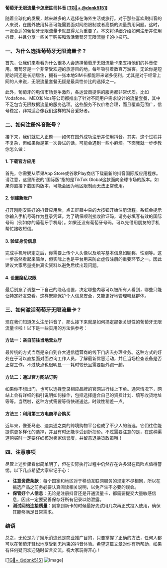 **葡萄牙无限流量卡怎麽註冊抖音 [[TG💪+ @donk5151](https://t.me/s/donk5151)]**

随着全球化的发展，越来越多的人选择在海外生活或旅行。对于那些喜欢刷抖音的人来说，在国外使用抖音可能需要面对网络限制或者高额的流量费用问题。这时，一张合适的葡萄牙无限流量卡就显得尤为重要了。本文将详细介绍如何注册并使用抖音，并且分享一些关于购买和激活葡萄牙无限流量卡的小技巧。

### 一、为什么选择葡萄牙无限流量卡？

首先，让我们来看看为什么很多人会选择葡萄牙无限流量卡来支持他们的抖音使用。葡萄牙是一个非常受欢迎的旅游目的地，每年吸引着数百万游客。无论你是短期访问还是长期居住，拥有一张本地SIM卡都能带来诸多便利。尤其是对于经常上网的人来说，无限流量套餐无疑是最具性价比的选择之一。

此外，葡萄牙的电信市场竞争激烈，各运营商提供的服务都非常优质。比如Vodafone、MEO和Nos等公司都推出了针对不同用户需求设计的流量套餐，其中不乏包含无限数据流量的服务选项。这些服务不仅价格合理，而且覆盖范围广，信号稳定，非常适合像我们这样的抖音爱好者。

### 二、如何注册抖音账号？

接下来，我们就进入正题——如何在国外成功注册并使用抖音。其实，这个过程并不复杂，但如果你是第一次尝试的话，可能会遇到一些小麻烦。下面我就一步步教你怎么做：

#### 1. 下载官方应用
首先，你需要从苹果App Store或谷歌Play商店下载最新的抖音国际版应用程序。请注意，这里所说的“国际版”指的是TikTok Global这款面向全球市场的版本。如果你直接下载国内版本，可能会因为地区限制而无法正常使用。

#### 2. 创建新账户
打开刚刚安装好的抖音应用后，点击屏幕中央的大按钮开始注册流程。系统会提示你输入手机号码作为登录凭证。为了确保顺利接收验证码，请务必填写有效的国际号码（例如你的葡萄牙手机号）。如果还没有葡萄牙号码，可以先借用朋友的手机帮忙接收短信。

#### 3. 验证身份信息
完成手机号绑定之后，你需要上传个人头像以及填写基本信息如昵称、性别等。这一步虽然看起来简单，但实际上也是平台用来防止虚假注册的重要环节之一。因此建议大家尽量提供真实资料以避免后续出现问题。

#### 4. 设置隐私权限
最后别忘了调整一下自己的隐私设置，决定哪些内容可以被所有人看到，哪些只能让特定好友查看。这样既能保护个人信息安全，又能更好地管理粉丝群体。

### 三、如何激活葡萄牙无限流量卡？

现在我们知道怎么注册抖音了，那么接下来就是如何搞定那张关键性的葡萄牙无限流量卡啦！以下是一些实用的方法供参考：

#### 方法一：亲自前往当地营业厅
最传统的方式当然是亲自到各大通信运营商的线下门店去办理业务。这种方式的好处在于可以直接面对面咨询工作人员，了解最新优惠活动，并且当场检查设备是否正常工作。不过缺点也很明显——耗时较长且需要额外跑一趟。

#### 方法二：通过官方网站订购
如果你不想出门，也可以选择登录相应品牌的官网进行线上下单。通常情况下，网站上会有详细的指引说明如何操作，包括选择适合自己的资费计划、填写收货地址等等。当然啦，这种方式需要等待快递送达，时效性稍差一点。

#### 方法三：利用第三方电商平台购买
近年来，像亚马逊、速卖通之类的跨境购物平台也成了不少人的首选。它们往往能提供更多样化的选择，并且有时还能享受到折扣价。不过需要注意的是，在这种渠道购买时一定要仔细核对卖家信誉度，并留意退换货政策哦！

### 四、注意事项

尽管上述步骤看似简单明了，但在实际执行过程中仍然存在许多潜在风险点值得警惕。以下几点希望大家牢记于心：

- **注意资费条款**：每个国家和地区对于移动互联网服务的规定不尽相同，所以在挑选产品之前务必要认真阅读相关说明，以免产生不必要的误会。
- **保管好个人信息**：无论是注册抖音还是开通流量卡，都需要提交大量敏感信息，因此一定要妥善保存好所有记录以防泄露。
- **测试网络连接质量**：刚拿到新卡的时候最好先试用几次再正式投入使用，确保其能够满足日常需求。

### 结语

总之，无论是为了娱乐消遣还是商业推广目的，只要掌握了正确的方法，任何人都可以在葡萄牙轻松地享受到无拘束的抖音体验。希望这篇文章对你有所帮助，如果有任何疑问欢迎随时留言交流。祝大家玩得开心！

[[TG💪+ @donk5151](https://t.me/s/donk5151) ![Image](https://i.postimg.cc/rwNCRYN7/Snipaste-2025-04-30-17-27-05.png)]